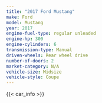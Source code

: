 ```yaml
---
title: "2017 Ford Mustang"
make: Ford
model: Mustang
year: 2017
engine-fuel-type: regular unleaded
engine-hp: 300
engine-cylinders: 6
transmission-type: Manual
driven-wheels: Rear wheel drive
number-of-doors: 2
market-category: N/A
vehicle-size: Midsize
vehicle-style: Coupe
---
```


{{< car_info >}}
